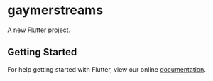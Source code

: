 # gaymerstreams

A new Flutter project.

## Getting Started

For help getting started with Flutter, view our online
[documentation](http://flutter.io/).
